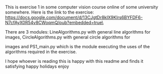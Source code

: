 

This is exercise 1 in some computer vision course online of some university somewhere.
Here is the link to the exercise: https://docs.google.com/document/d/13CJgtDr8kIX9KIrs6BYFDF6-N7cfAyX0R54v8CWoqmQ/pub?embedded=true\ 

There are 3 modules: LineAlgorithms.py with general line algorithms for images, CircleAlgorithms.py with general circle algorithms for 

images and PS1_main.py which is the module executing the uses of the algorithms required in the exercise.

I hope whoever is reading this is happy with this readme and finds it satisfying happy holidays enjoy
